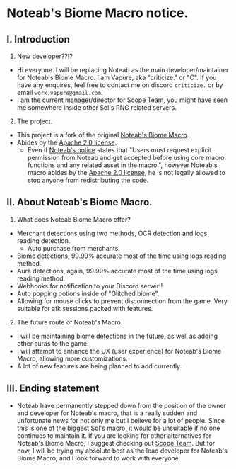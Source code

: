 # Noteab's Biome Macro notice.
## I. Introduction
1) New developer??!?
- Hi everyone. I will be replacing Noteab as the main developer/maintainer for Noteab's Biome Macro. I am Vapure, aka "criticize." or "C". If you have any enquires, feel free to contact me on discord `criticize.` or by email `work.vapure@gmail.com`.
- I am the current manager/director for Scope Team, you might have seen me somewhere inside other Sol's RNG related servers.
2) The project.
- This project is a fork of the original [Noteab's Biome Macro](https://github.com/noteab/Noteab-Macro/).
- Abides by the [Apache 2.0 license](https://github.com/noteab/Noteab-Macro/blob/main/LICENSE).
  - Even if [Noteab's notice](https://github.com/noteab/Noteab-Macro/blob/main/NOTICE.txt) states that "Users must request explicit permission from Noteab and get accepted before using core macro functions and any related asset in the macro.", however Noteab's macro abides by the [Apache 2.0 license](https://github.com/noteab/Noteab-Macro/blob/main/LICENSE), he is not legally allowed to stop anyone from redistributing the code.
## II. About Noteab's Biome Macro.
1) What does Noteab Biome Macro offer?
- Merchant detections using two methods, OCR detection and logs reading detection.
  - Auto purchase from merchants.
- Biome detections, 99.99% accurate most of the time using logs reading method.
- Aura detections, again, 99.99% accurate most of the time using logs reading method.
- Webhooks for notification to your Discord server!!
- Auto popping potions inside of "Glitched biome".
- Allowing for mouse clicks to prevent disconnection from the game. Very suitable for afk sessions packed with features.
2) The future route of Noteab's Macro.
- I will be maintaining biome detections in the future, as well as adding other auras to the game.
- I will attempt to enhance the UX (user experience) for Noteab's Biome Macro, allowing more customizations.
- A lot of new features are being planned to add currently.
## III. Ending statement
- Noteab have permanently stepped down from the position of the owner and developer for Noteab's macro, that is a really sudden and unfortunate news for not only me but I believe for a lot of people. Since this is one of the biggest Sol's macro, it would be unsuitable if no one continues to maintain it. If you are looking for other alternatives for Noteab's Biome Macro, I suggest checking out [Scope Team](https://discord.gg/vuHAR97FWZ). But for now, I will be trying my absolute best as the lead developer for Noteab's Biome Macro, and I look forward to work with everyone.
